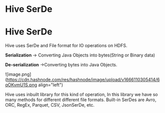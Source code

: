 # Hive SerDe

# Hive SerDe

Hive uses SerDe and File format for IO operations on HDFS.

**Serialization** -> Converting Java Objects into bytes(String or Binary data)

**De-serialization** ->Converting bytes into Java Objects.

![image.png](https://cdn.hashnode.com/res/hashnode/image/upload/v1666110305414/6qOKvmU1S.png align="left")

Hive uses inbuilt library for this kind of operation, In this library we have so many methods for different different file formats.
Built-in SerDes are Avro, ORC, RegEx, Parquet, CSV, JsonSerDe, etc.

